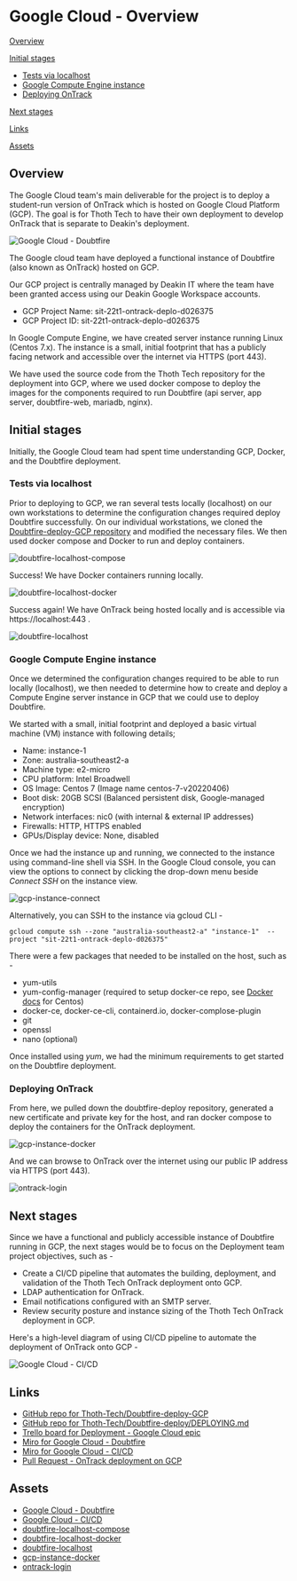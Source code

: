 # Google Cloud - Overview

[Overview](#overview)

[Initial stages](#initial-stages)

- [Tests via localhost](#tests-via-localhost)
- [Google Compute Engine instance](#google-compute-engine-instance)
- [Deploying OnTrack](#deploying-ontrack)

[Next stages](#next-stages)

[Links](#links)

[Assets](#assets)

## Overview

The Google Cloud team's main deliverable for the project is to deploy a student-run version of
OnTrack which is hosted on Google Cloud Platform (GCP). The goal is for Thoth Tech to have their own
deployment to develop OnTrack that is separate to Deakin's deployment.

![Google Cloud - Doubtfire](https://github.com/thoth-tech/documentation/tree/main/docs/OnTrack/Deployment/Google%20Cloud/assets/GoogleCloud_Doubtfire.jpg "Google Cloud - Doubtfire")

The Google cloud team have deployed a functional instance of Doubtfire (also known as OnTrack)
hosted on GCP.

Our GCP project is centrally managed by Deakin IT where the team have been granted access using our
Deakin Google Workspace accounts.

- GCP Project Name: sit-22t1-ontrack-deplo-d026375
- GCP Project ID: sit-22t1-ontrack-deplo-d026375

In Google Compute Engine, we have created server instance running Linux (Centos 7.x). The instance
is a small, initial footprint that has a publicly facing network and accessible over the internet
via HTTPS (port 443).

We have used the source code from the Thoth Tech repository for the deployment into GCP, where we
used docker compose to deploy the images for the components required to run Doubtfire (api server,
app server, doubtfire-web, mariadb, nginx).

## Initial stages

Initially, the Google Cloud team had spent time understanding GCP, Docker, and the Doubtfire
deployment.

### Tests via localhost

Prior to deploying to GCP, we ran several tests locally (localhost) on our own workstations to
determine the configuration changes required deploy Doubtfire successfully. On our individual
workstations, we cloned the
[Doubtfire-deploy-GCP repository](https://github.com/thoth-tech/doubtfire-deploy-GCP) and modified
the necessary files. We then used docker compose and Docker to run and deploy containers.

![doubtfire-localhost-compose](assets/doubtfire-localhost-compose.png "docker compose output")

Success! We have Docker containers running locally.

![doubtfire-localhost-docker](assets/doubtfire-localhost-docker.png "Docker containers running")

Success again! We have OnTrack being hosted locally and is accessible via https://localhost:443 .

![doubtfire-localhost](assets/doubtfire-localhost.png "Doubtfire running on localhost")

### Google Compute Engine instance

Once we determined the configuration changes required to be able to run locally (localhost), we then
needed to determine how to create and deploy a Compute Engine server instance in GCP that we could
use to deploy Doubtfire.

We started with a small, initial footprint and deployed a basic virtual machine (VM) instance with
following details;

- Name: instance-1
- Zone: australia-southeast2-a
- Machine type: e2-micro
- CPU platform: Intel Broadwell
- OS Image: Centos 7 (Image name centos-7-v20220406)
- Boot disk: 20GB SCSI (Balanced persistent disk, Google-managed encryption)
- Network interfaces: nic0 (with internal & external IP addresses)
- Firewalls: HTTP, HTTPS enabled
- GPUs/Display device: None, disabled

Once we had the instance up and running, we connected to the instance using command-line shell via
SSH. In the Google Cloud console, you can view the options to connect by clicking the drop-down menu
beside _Connect SSH_ on the instance view.

![gcp-instance-connect](assets/gcp-instance-connect.png "Instance connection options")

Alternatively, you can SSH to the instance via gcloud CLI -

```shell
gcloud compute ssh --zone "australia-southeast2-a" "instance-1"  --project "sit-22t1-ontrack-deplo-d026375"
```

There were a few packages that needed to be installed on the host, such as -

- yum-utils
- yum-config-manager (required to setup docker-ce repo, see
  [Docker docs](https://docs.docker.com/engine/install/centos/) for Centos)
- docker-ce, docker-ce-cli, containerd.io, docker-complose-plugin
- git
- openssl
- nano (optional)

Once installed using _yum_, we had the minimum requirements to get started on the Doubtfire
deployment.

### Deploying OnTrack

From here, we pulled down the doubtfire-deploy repository, generated a new certificate and private
key for the host, and ran docker compose to deploy the containers for the OnTrack deployment.

![gcp-instance-docker](assets/gcp-instance-docker.png "Instance running docker containers")

And we can browse to OnTrack over the internet using our public IP address via HTTPS (port 443).

![ontrack-login](assets/ontrack-login.png "OnTrack Login")

## Next stages

Since we have a functional and publicly accessible instance of Doubtfire running in GCP, the next
stages would be to focus on the Deployment team project objectives, such as -

- Create a CI/CD pipeline that automates the building, deployment, and validation of the Thoth Tech
  OnTrack deployment onto GCP.
- LDAP authentication for OnTrack.
- Email notifications configured with an SMTP server.
- Review security posture and instance sizing of the Thoth Tech OnTrack deployment in GCP.

Here's a high-level diagram of using CI/CD pipeline to automate the deployment of OnTrack onto GCP -

![Google Cloud - CI/CD](assets/GoogleCloud_CICD.jpg "Google Cloud - CICD")

## Links

- [GitHub repo for Thoth-Tech/Doubtfire-deploy-GCP](https://github.com/thoth-tech/doubtfire-deploy-GCP)
- [GitHub repo for Thoth-Tech/Doubtfire-deploy/DEPLOYING.md](https://github.com/thoth-tech/doubtfire-deploy/blob/main/DEPLOYING.md)
- [Trello board for Deployment - Google Cloud epic](https://trello.com/b/dI1yx9A1/deployment)
- [Miro for Google Cloud - Doubtfire](https://miro.com/app/board/uXjVO0h8ZSE=/?share_link_id=62396987373)
- [Miro for Google Cloud - CI/CD](https://miro.com/app/board/uXjVO64xoQw=/?share_link_id=57734801709)
- [Pull Request - OnTrack deployment on GCP](https://github.com/thoth-tech/doubtfire-deploy-GCP/pull/5)

## Assets

- [Google Cloud - Doubtfire](https://github.com/thoth-tech/documentation/tree/main/docs/OnTrack/Deployment/Google%20Cloud/assets/GoogleCloud_Doubtfire.jpg)
- [Google Cloud - CI/CD](https://github.com/thoth-tech/documentation/tree/main/docs/OnTrack/Deployment/Google%20Cloud/assets/GoogleCloud_CICD.jpg)
- [doubtfire-localhost-compose](https://github.com/thoth-tech/documentation/tree/main/docs/OnTrack/Deployment/Google%20Cloud/assets/doubtfire-localhost-compose.png)
- [doubtfire-localhost-docker](https://github.com/thoth-tech/documentation/tree/main/docs/OnTrack/Deployment/Google%20Cloud/assets/doubtfire-localhost-docker.png)
- [doubtfire-localhost](https://github.com/thoth-tech/documentation/tree/main/docs/OnTrack/Deployment/Google%20Cloud/assets/doubtfire-localhost.png)
- [gcp-instance-docker](https://github.com/thoth-tech/documentation/tree/main/docs/OnTrack/Deployment/Google%20Cloud/assets/gcp-instance-docker.png "Instance running docker containers")
- [ontrack-login](https://github.com/thoth-tech/documentation/tree/main/docs/OnTrack/Deployment/Google%20Cloud/assets/ontrack-login.png "OnTrack Login")
